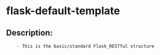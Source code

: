 # flask-default-template

## Description:

        - This is the basic/standard Flask_RESTful structure
